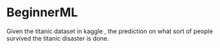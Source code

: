# BeginnerML
Given the titanic dataset in kaggle , the prediction on what sort of people survived the titanic disaster is done. 
